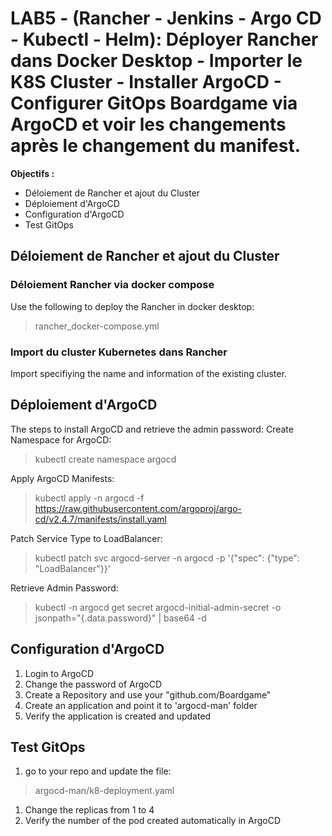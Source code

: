 # LAB5 - (Rancher - Jenkins - Argo CD - Kubectl - Helm): Déployer Rancher dans Docker Desktop - Importer le K8S Cluster - Installer ArgoCD - Configurer GitOps Boardgame via ArgoCD et voir les changements après le changement du manifest.

**Objectifs :**
* Déloiement de Rancher et ajout du Cluster
* Déploiement d'ArgoCD 
* Configuration d'ArgoCD
* Test GitOps


## Déloiement de Rancher et ajout du Cluster
### Déloiement Rancher via docker compose
Use the following to deploy the Rancher in docker desktop:
>rancher_docker-compose.yml

### Import du cluster Kubernetes dans Rancher
Import specifiying the name and information of the existing cluster.

## Déploiement d'ArgoCD 
The steps to install ArgoCD and retrieve the admin password:
Create Namespace for ArgoCD:

>kubectl create namespace argocd

Apply ArgoCD Manifests:

>kubectl apply -n argocd -f https://raw.githubusercontent.com/argoproj/argo-cd/v2.4.7/manifests/install.yaml

Patch Service Type to LoadBalancer:

> kubectl patch svc argocd-server -n argocd -p '{"spec": {"type": "LoadBalancer"}}'

Retrieve Admin Password:

>kubectl -n argocd get secret argocd-initial-admin-secret -o jsonpath="{.data.password}" | base64 -d

## Configuration d'ArgoCD
1. Login to ArgoCD
1. Change the password of ArgoCD
1. Create a Repository and use your "github.com/Boardgame"
1. Create an application and point it to 'argocd-man' folder
1. Verify the application is created and updated

## Test GitOps
1. go to your repo and update the file:
>argocd-man/k8-deployment.yaml
1. Change the replicas from 1 to 4
1. Verify the number of the pod created automatically in ArgoCD